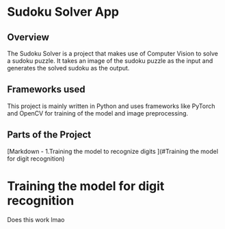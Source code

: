 # Sudoku Solver App

## Overview
The Sudoku Solver  is a project that makes use of Computer Vision to solve a sudoku puzzle. It takes an image of the sudoku puzzle as the input and generates the solved sudoku as the output.

## Frameworks used
This project is mainly written in Python and uses frameworks like PyTorch and OpenCV for training of the model and image preprocessing.

## Parts of the Project
[Markdown - 1.Training the model to recognize digits ](#Training the model for digit recognition)


# Training the model for digit recognition
Does this work lmao


